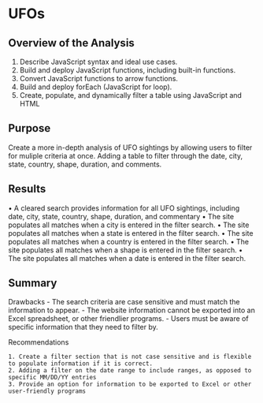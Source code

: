 # UFOs

## Overview of the Analysis
  1.  Describe JavaScript syntax and ideal use cases.
  2.  Build and deploy JavaScript functions, including built-in functions.
  3.  Convert JavaScript functions to arrow functions.
  4.  Build and deploy forEach (JavaScript for loop).
  5.  Create, populate, and dynamically filter a table using JavaScript and HTML

## Purpose

   Create a more in-depth analysis of UFO sightings by allowing users to filter for muliple criteria at once. Adding a table to filter through the date, city, state, country, shape, duration, and comments. 

## Results

•	A cleared search provides information for all UFO sightings, including date, city, state, country, shape, duration, and commentary
•	The site populates all matches when a city is entered in the filter search.
•	The site populates all matches when a state is entered in the filter search.
•	The site populates all matches when a country is entered in the filter search.
•	The site populates all matches when a shape is entered in the filter search.
•	The site populates all matches when a date is entered in the filter search.


## Summary

  Drawbacks
    - The search criteria are case sensitive and must match the information to appear.
    - The website information cannot be exported into an Excel spreadsheet, or other friendlier programs.
    - Users must be aware of specific information that they need to filter by.
    
  Recommendations

    1. Create a filter section that is not case sensitive and is flexible to populate information if it is correct.
    2. Adding a filter on the date range to include ranges, as opposed to specific MM/DD/YY entries
    3. Provide an option for information to be exported to Excel or other user-friendly programs


